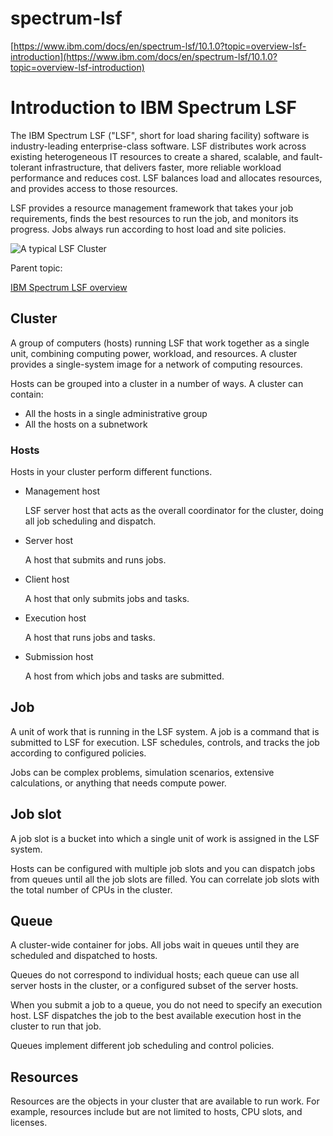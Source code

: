 # spectrum-lsf

[https://www.ibm.com/docs/en/spectrum-lsf/10.1.0?topic=overview-lsf-introduction](https://www.ibm.com/docs/en/spectrum-lsf/10.1.0?topic=overview-lsf-introduction)

# Introduction to IBM Spectrum LSF

The IBM Spectrum LSF ("LSF", short for load sharing facility) software is industry-leading enterprise-class software. LSF distributes work across existing heterogeneous IT resources to create a shared, scalable, and fault-tolerant infrastructure, that delivers faster, more reliable workload performance and reduces cost. LSF balances load and allocates resources, and provides access to those resources.

LSF provides a resource management framework that takes your job requirements, finds the best resources to run the job, and monitors its progress. Jobs always run according to host load and site policies.

![A typical LSF Cluster](https://www.ibm.com/docs/en/SSWRJV_10.1.0/lsf_foundations/lsf_cluster_overview.jpg)

Parent topic:

[IBM Spectrum LSF overview](https://www.ibm.com/docs/en/SSWRJV_10.1.0/lsf_foundations/chap_lsf_overview_foundations.html)

## Cluster

A group of computers (hosts) running LSF that work together as a single unit, combining computing power, workload, and resources. A cluster provides a single-system image for a network of computing resources.

Hosts can be grouped into a cluster in a number of ways. A cluster can contain:

- All the hosts in a single administrative group
- All the hosts on a subnetwork

### Hosts

Hosts in your cluster perform different functions.

- Management host

  LSF server host that acts as the overall coordinator for the cluster, doing all job scheduling and dispatch.

- Server host

  A host that submits and runs jobs.

- Client host

  A host that only submits jobs and tasks.

- Execution host

  A host that runs jobs and tasks.

- Submission host

  A host from which jobs and tasks are submitted.

## Job

A unit of work that is running in the LSF system. A job is a command that is submitted to LSF for execution. LSF schedules, controls, and tracks the job according to configured policies.

Jobs can be complex problems, simulation scenarios, extensive calculations, or anything that needs compute power.

## Job slot

A job slot is a bucket into which a single unit of work is assigned in the LSF system.

Hosts can be configured with multiple job slots and you can dispatch jobs from queues until all the job slots are filled. You can correlate job slots with the total number of CPUs in the cluster.

## Queue

A cluster-wide container for jobs. All jobs wait in queues until they are scheduled and dispatched to hosts.

Queues do not correspond to individual hosts; each queue can use all server hosts in the cluster, or a configured subset of the server hosts.

When you submit a job to a queue, you do not need to specify an execution host. LSF dispatches the job to the best available execution host in the cluster to run that job.

Queues implement different job scheduling and control policies.

## Resources

Resources are the objects in your cluster that are available to run work. For example, resources include but are not limited to hosts, CPU slots, and licenses.